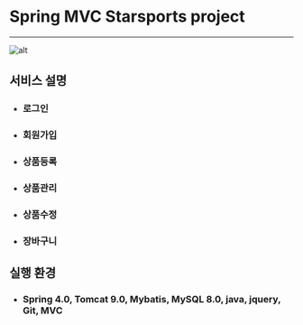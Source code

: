 # Spring MVC Starsports project
---
![alt](img/readmain.png)
## 서비스 설명
- ### 로그인
- ### 회원가입
- ### 상품등록
- ### 상품관리
- ### 상품수정
- ### 장바구니
## 실행 환경
- ### Spring 4.0, Tomcat 9.0, Mybatis, MySQL 8.0, java, jquery, Git, MVC